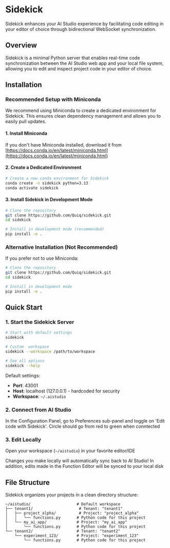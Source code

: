# Sidekick

Sidekick enhances your AI Studio experience by facilitating code editing in your editor of choice through bidirectional WebSocket synchronization.

## Overview

Sidekick is a minimal Python server that enables real-time code synchronization between the AI Studio web app and your local file system, allowing you to edit and inspect project code in your editor of choice.

## Installation

### Recommended Setup with Miniconda

We recommend using Miniconda to create a dedicated environment for Sidekick. This ensures clean dependency management and allows you to easily pull updates.

#### 1. Install Miniconda

If you don't have Miniconda installed, download it from [https://docs.conda.io/en/latest/miniconda.html](https://docs.conda.io/en/latest/miniconda.html)

#### 2. Create a Dedicated Environment

```bash
# Create a new conda environment for Sidekick
conda create -n sidekick python=3.13
conda activate sidekick
```

#### 3. Install Sidekick in Development Mode

```bash
# Clone the repository
git clone https://github.com/Quiq/sidekick.git 
cd sidekick

# Install in development mode (recommended)
pip install -e .
```

### Alternative Installation (Not Recommended)

If you prefer not to use Miniconda:

```bash
# Clone the repository
git clone https://github.com/Quiq/sidekick.git 
cd sidekick

# Install in development mode
pip install -e .
```

## Quick Start

### 1. Start the Sidekick Server

```bash
# Start with default settings
sidekick

# Custom  workspace
sidekick --workspace /path/to/workspace

# See all options
sidekick --help
```

Default settings:
- **Port**: 43001
- **Host**: localhost (127.0.0.1) - hardcoded for security
- **Workspace**: `~/.aistudio`

### 2. Connect from AI Studio

In the Configuration Panel, go to Preferences sub-panel and toggle on 'Edit code with Sidekick'. Circle should go from red to green when conntected

### 3. Edit Locally

Open your workspace (`~/aistudio`) in your favorite editor/IDE

Changes you make locally will automatically sync back to AI Studio! In addition, edits made in the Function Editor
will be synced to your local disk

## File Structure

Sidekick organizes your projects in a clean directory structure:

```
~/aistudio/                    # Default workspace
├── tenant1/                    # Tenant: "tenant1"
│   ├── project_alpha/          # Project: "project_alpha"
│   │   └── functions.py       # Python code for this project
│   └── my_ai_app/             # Project: "my_ai_app"
│       └── functions.py       # Python code for this project
└── tenant2/                   # Tenant: "tenant2"
    └── experiment_123/        # Project: "experiment_123"
        └── functions.py       # Python code for this project
```
